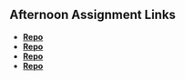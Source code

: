 ## Afternoon Assignment Links

* **[Repo](https://github.com/TheWarrior0216/newthing)**
* **[Repo](https://github.com/TheWarrior0216/lab-6-18-24)**
* **[Repo](https://github.com/TheWarrior0216/summer24_gregslist_mvc)**
* **[Repo](https://github.com/TheWarrior0216/junglejumble)**
